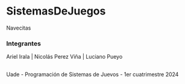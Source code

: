 # SistemasDeJuegos
Navecitas

### Integrantes
Ariel Irala | Nicolás Perez Viña | Luciano Pueyo

##
Uade - Programación de Sistemas de Juevos - 1er cuatrimestre 2024
